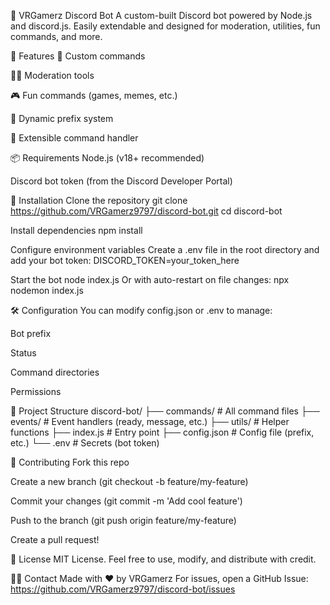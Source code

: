 🤖 VRGamerz Discord Bot
A custom-built Discord bot powered by Node.js and discord.js. Easily extendable and designed for moderation, utilities, fun commands, and more.

🚀 Features
🔧 Custom commands

👮‍♂️ Moderation tools

🎮 Fun commands (games, memes, etc.)

📜 Dynamic prefix system

🧠 Extensible command handler

📦 Requirements
Node.js (v18+ recommended)

Discord bot token (from the Discord Developer Portal)

🔧 Installation
Clone the repository
git clone https://github.com/VRGamerz9797/discord-bot.git
cd discord-bot

Install dependencies
npm install

Configure environment variables
Create a .env file in the root directory and add your bot token:
DISCORD_TOKEN=your_token_here

Start the bot
node index.js
Or with auto-restart on file changes:
npx nodemon index.js

🛠 Configuration
You can modify config.json or .env to manage:

Bot prefix

Status

Command directories

Permissions

🧱 Project Structure
discord-bot/
├── commands/ # All command files
├── events/ # Event handlers (ready, message, etc.)
├── utils/ # Helper functions
├── index.js # Entry point
├── config.json # Config file (prefix, etc.)
└── .env # Secrets (bot token)

🤝 Contributing
Fork this repo

Create a new branch (git checkout -b feature/my-feature)

Commit your changes (git commit -m 'Add cool feature')

Push to the branch (git push origin feature/my-feature)

Create a pull request!

📜 License
MIT License. Feel free to use, modify, and distribute with credit.

🙋‍♂️ Contact
Made with ❤️ by VRGamerz
For issues, open a GitHub Issue: https://github.com/VRGamerz9797/discord-bot/issues
